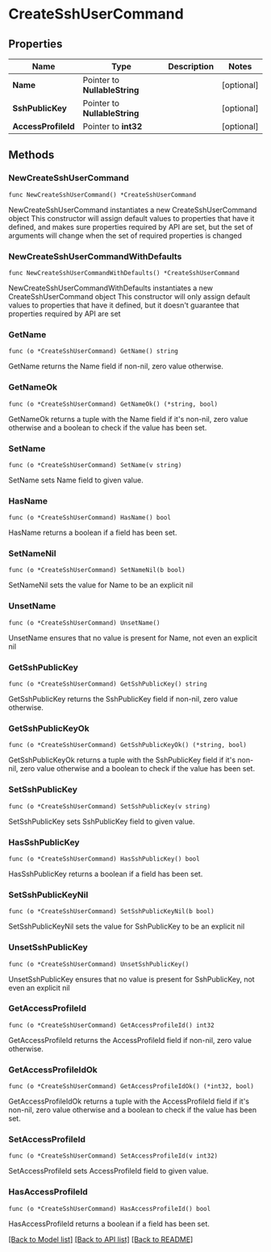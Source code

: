 # CreateSshUserCommand

## Properties

Name | Type | Description | Notes
------------ | ------------- | ------------- | -------------
**Name** | Pointer to **NullableString** |  | [optional] 
**SshPublicKey** | Pointer to **NullableString** |  | [optional] 
**AccessProfileId** | Pointer to **int32** |  | [optional] 

## Methods

### NewCreateSshUserCommand

`func NewCreateSshUserCommand() *CreateSshUserCommand`

NewCreateSshUserCommand instantiates a new CreateSshUserCommand object
This constructor will assign default values to properties that have it defined,
and makes sure properties required by API are set, but the set of arguments
will change when the set of required properties is changed

### NewCreateSshUserCommandWithDefaults

`func NewCreateSshUserCommandWithDefaults() *CreateSshUserCommand`

NewCreateSshUserCommandWithDefaults instantiates a new CreateSshUserCommand object
This constructor will only assign default values to properties that have it defined,
but it doesn't guarantee that properties required by API are set

### GetName

`func (o *CreateSshUserCommand) GetName() string`

GetName returns the Name field if non-nil, zero value otherwise.

### GetNameOk

`func (o *CreateSshUserCommand) GetNameOk() (*string, bool)`

GetNameOk returns a tuple with the Name field if it's non-nil, zero value otherwise
and a boolean to check if the value has been set.

### SetName

`func (o *CreateSshUserCommand) SetName(v string)`

SetName sets Name field to given value.

### HasName

`func (o *CreateSshUserCommand) HasName() bool`

HasName returns a boolean if a field has been set.

### SetNameNil

`func (o *CreateSshUserCommand) SetNameNil(b bool)`

 SetNameNil sets the value for Name to be an explicit nil

### UnsetName
`func (o *CreateSshUserCommand) UnsetName()`

UnsetName ensures that no value is present for Name, not even an explicit nil
### GetSshPublicKey

`func (o *CreateSshUserCommand) GetSshPublicKey() string`

GetSshPublicKey returns the SshPublicKey field if non-nil, zero value otherwise.

### GetSshPublicKeyOk

`func (o *CreateSshUserCommand) GetSshPublicKeyOk() (*string, bool)`

GetSshPublicKeyOk returns a tuple with the SshPublicKey field if it's non-nil, zero value otherwise
and a boolean to check if the value has been set.

### SetSshPublicKey

`func (o *CreateSshUserCommand) SetSshPublicKey(v string)`

SetSshPublicKey sets SshPublicKey field to given value.

### HasSshPublicKey

`func (o *CreateSshUserCommand) HasSshPublicKey() bool`

HasSshPublicKey returns a boolean if a field has been set.

### SetSshPublicKeyNil

`func (o *CreateSshUserCommand) SetSshPublicKeyNil(b bool)`

 SetSshPublicKeyNil sets the value for SshPublicKey to be an explicit nil

### UnsetSshPublicKey
`func (o *CreateSshUserCommand) UnsetSshPublicKey()`

UnsetSshPublicKey ensures that no value is present for SshPublicKey, not even an explicit nil
### GetAccessProfileId

`func (o *CreateSshUserCommand) GetAccessProfileId() int32`

GetAccessProfileId returns the AccessProfileId field if non-nil, zero value otherwise.

### GetAccessProfileIdOk

`func (o *CreateSshUserCommand) GetAccessProfileIdOk() (*int32, bool)`

GetAccessProfileIdOk returns a tuple with the AccessProfileId field if it's non-nil, zero value otherwise
and a boolean to check if the value has been set.

### SetAccessProfileId

`func (o *CreateSshUserCommand) SetAccessProfileId(v int32)`

SetAccessProfileId sets AccessProfileId field to given value.

### HasAccessProfileId

`func (o *CreateSshUserCommand) HasAccessProfileId() bool`

HasAccessProfileId returns a boolean if a field has been set.


[[Back to Model list]](../README.md#documentation-for-models) [[Back to API list]](../README.md#documentation-for-api-endpoints) [[Back to README]](../README.md)


